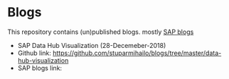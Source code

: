 # Blogs

This repository contains (un)published blogs. mostly [SAP blogs](https://blogs.sap.com)

 - SAP Data Hub Visualization (28-Decemeber-2018)
  - Github link: https://github.com/stuparmihailo/blogs/tree/master/data-hub-visualization 
  - SAP blogs link:
 
